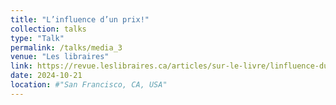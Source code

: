 ```yaml
---
title: "L’influence d’un prix!"
collection: talks
type: "Talk"
permalink: /talks/media_3
venue: "Les libraires"
link: https://revue.leslibraires.ca/articles/sur-le-livre/linfluence-dun-prix/
date: 2024-10-21
location: #"San Francisco, CA, USA"
---
```

